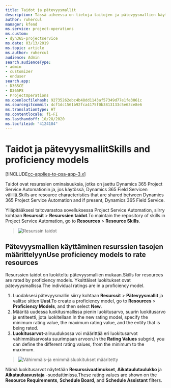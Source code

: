 ```yaml
---
title: Taidot ja pätevyysmallit
description: Tässä aiheessa on tietoja taitojen ja pätevyysmallien käyttämisestä.
author: ruhercul
manager: kfend
ms.service: project-operations
ms.custom:
- dyn365-projectservice
ms.date: 03/13/2019
ms.topic: article
ms.author: ruhercul
audience: Admin
search.audienceType:
- admin
- customizer
- enduser
search.app:
- D365CE
- D365PS
- ProjectOperations
ms.openlocfilehash: 92735262ebc4b48dd1143af57349d77e1fe3061c
ms.sourcegitcommit: 4cf1dc1561b92fca4175f0b3813133c5e63ce8e6
ms.translationtype: HT
ms.contentlocale: fi-FI
ms.lasthandoff: 10/28/2020
ms.locfileid: "4124184"
---
```

# <a name="skills-and-proficiency-models"></a><span data-ttu-id="c11f8-103">Taidot ja pätevyysmallit</span><span class="sxs-lookup"><span data-stu-id="c11f8-103">Skills and proficiency models</span></span>

[!INCLUDE[cc-applies-to-psa-app-3.x](../includes/cc-applies-to-psa-app-3x.md)]

<span data-ttu-id="c11f8-104">Taidot ovat resurssien ominaisuuksia, jotka on jaettu Dynamics 365 Project Service Automationin ja, jos käytössä, Dynamics 365 Field Servicen välillä.</span><span class="sxs-lookup"><span data-stu-id="c11f8-104">Skills are resource characteristics that are shared between Dynamics 365 Project Service Automation and if present, Dynamics 365 Field Service.</span></span> 

<span data-ttu-id="c11f8-105">Ylläpitääksesi taitovarastoa sovelluksessa Project Service Automation, siirry kohtaan **Resurssit** \> **Resurssien taidot**.</span><span class="sxs-lookup"><span data-stu-id="c11f8-105">To maintain the repository of skills in Project Service Automation, go to **Resources** \> **Resource Skills**.</span></span> 

> ![Resurssin taidot](media/Resource-Management-image84.png)

## <a name="use-proficiency-models-to-rate-resources"></a><span data-ttu-id="c11f8-107">Pätevyysmallien käyttäminen resurssien tasojen määrittelyyn</span><span class="sxs-lookup"><span data-stu-id="c11f8-107">Use proficiency models to rate resources</span></span>

<span data-ttu-id="c11f8-108">Resurssien taidot on luokiteltu pätevyysmallien mukaan.</span><span class="sxs-lookup"><span data-stu-id="c11f8-108">Skills for resources are rated by proficiency models.</span></span> <span data-ttu-id="c11f8-109">Yksittäiset luokitukset ovat pätevyysmallissa.</span><span class="sxs-lookup"><span data-stu-id="c11f8-109">The individual ratings are in a proficiency model.</span></span> 

1. <span data-ttu-id="c11f8-110">Luodaksesi pätevyysmallin siirry kohtaan **Resurssit** \> **Pätevyysmallit** ja valitse sitten **Uusi**.</span><span class="sxs-lookup"><span data-stu-id="c11f8-110">To create a proficiency model, go to **Resources** \> **Proficiency Models**, and then select **New**.</span></span>
2. <span data-ttu-id="c11f8-111">Määritä uudessa luokitusmallissa pienin luokitusarvo, suurin luokitusarvo ja entiteetti, jota luokitellaan.</span><span class="sxs-lookup"><span data-stu-id="c11f8-111">In the new rating model, specify the minimum rating value, the maximum rating value, and the entity that is being rated.</span></span>
3. <span data-ttu-id="c11f8-112">**Luokitusarvot**-aliruudukossa voi määrittää eri luokitusarvot vähimmäisarvosta suurimpaan arvoon.</span><span class="sxs-lookup"><span data-stu-id="c11f8-112">In the **Rating Values** subgrid, you can define the different rating values, from the minimum to the maximum.</span></span>

> ![Vähimmäis-ja enimmäisluokitukset määritetty](media/Resource-Management-image85.png)

<span data-ttu-id="c11f8-114">Nämä luokitusarvot näytetään **Resurssivaatimukset**, **Aikataulutaulukko** ja **Aikatauluavustaja** -suodattimissa.</span><span class="sxs-lookup"><span data-stu-id="c11f8-114">These rating values are shown on the **Resource Requirements**, **Schedule Board**, and **Schedule Assistant** filters.</span></span>
